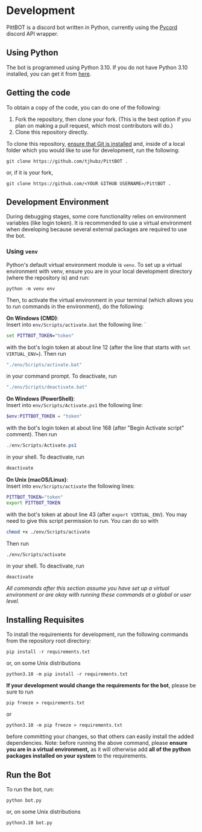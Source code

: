 # Development

PittBOT is a discord bot written in Python, currently using the [Pycord](https://docs.pycord.dev/en/master/) discord API wrapper. 

## Using Python
The bot is programmed using Python 3.10. If you do not have Python 3.10 installed, you can get it from [here](https://www.python.org/downloads/release/python-3100/).

## Getting the code
To obtain a copy of the code, you can do one of the following:

1. Fork the repository, then clone your fork. (This is the best option if you plan on making a pull request, which most contributors will do.)
2. Clone this repository directly.

To clone this repository, [ensure that Git is installed](https://git-scm.com/book/en/v2/Getting-Started-Installing-Git) and, inside of a local folder which you would like to use for development, run the following:
```
git clone https://github.com/tjhubz/PittBOT .
```
or, if it is your fork,
```
git clone https://github.com/<YOUR GITHUB USERNAME>/PittBOT .
```

## Development Environment
During debugging stages, some core functionality relies on environment variables (like login token). It is recommended to use a virtual environment when developing because several external packages are required to use the bot.

### Using `venv`
Python's default virtual environment module is `venv`. To set up a virtual environment with venv, ensure you are in your local development directory (where the repository is) and run:

```
python -m venv env
```

Then, to activate the virtual environment in your terminal (which allows you to run commands in the environment), do the following:

**On Windows (CMD)**:\
Insert into `env/Scripts/activate.bat` the following line: `
```bat
set PITTBOT_TOKEN="token"
```
with the bot's login token at about line 12 (after the line that starts with `set VIRTUAL_ENV=`). Then run
```bat
"./env/Scripts/activate.bat"
```
in your command prompt. To deactivate, run
```bat
"./env/Scripts/deactivate.bat"
```

**On Windows (PowerShell)**:\
Insert into `env/Scripts/Activate.ps1` the following line:
```powershell
$env:PITTBOT_TOKEN = "token"
```
with the bot's login token at about line 168 (after "Begin Activate script" comment). Then run
```powershell
./env/Scripts/Activate.ps1
```
in your shell. To deactivate, run 
```powershell
deactivate
```

**On Unix (macOS/Linux)**:\
Insert into `env/Scripts/activate` the following lines:
```bash
PITTBOT_TOKEN="token"
export PITTBOT_TOKEN
```
with the bot's token at about line 43 (after `export VIRTUAL_ENV`). You may need to give this script permission to run. You can do so with
```bash
chmod +x ./env/Scripts/activate
```
Then run
```
./env/Scripts/activate
```
in your shell. To deactivate, run
```
deactivate
```

*All commands after this section assume you have set up a virtual environment or are okay with running these commands at a global or user level.*

## Installing Requisites

To install the requirements for development, run the following commands from the repository root directory:
```
pip install -r requirements.txt
```
or, on some Unix distributions
```
python3.10 -m pip install -r requirements.txt
```

**If your development would change the requirements for the bot**, please be sure to run
```
pip freeze > requirements.txt
```
or 
```
python3.10 -m pip freeze > requirements.txt
``` 
before committing your changes, so that others can easily install the added dependencies. 
Note: before running the above command, please **ensure you are in a virtual environment,** as it will otherwise add **all of the python packages installed on your system** to the requirements.

## Run the Bot
To run the bot, run:
```
python bot.py
```
or, on some Unix distributions
```
python3.10 bot.py
```
